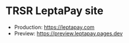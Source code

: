 # TRSR LeptaPay site

- Production: https://leptapay.com
- Preview: https://preview.leptapay.pages.dev
